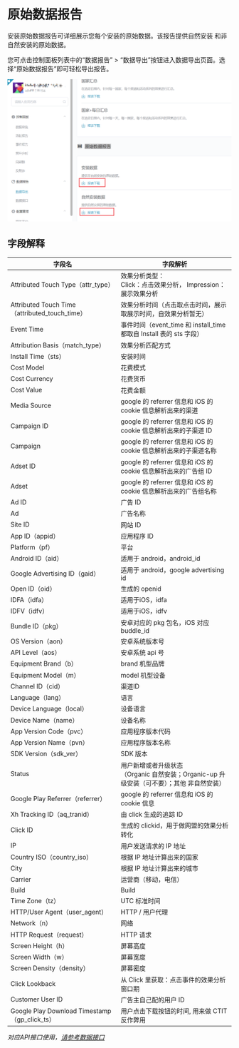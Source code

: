 # 原始数据报告

安装原始数据报告可详细展示您每个安装的原始数据。该报告提供自然安装 和非自然安装的原始数据。

您可点击控制面板列表中的“数据报告” > “数据导出”按钮进入数据导出页面。选择“原始数据报告”即可轻松导出报告。

![raw-data-reports](raw-data-reports.png)



## 字段解释

| 字段名                                         | 字段解析                                                     |
| ---------------------------------------------- | ------------------------------------------------------------ |
| Attributed Touch Type（attr_type）             | 效果分析类型：<br/>Click：点击效果分析， Impression：展示效果分析 |
| Attributed Touch Time（attributed_touch_time） | 效果分析时间（点击取点击时间，展示取展示时间，自效果分析暂无） |
| Event Time                                     | 事件时间（event_time 和 install_time 都取自 Install 表的 sts 字段） |
| Attribution Basis（match_type）                | 效果分析匹配方式                                             |
| Install Time（sts）                            | 安装时间                                                     |
| Cost Model                                     | 花费模式                                                     |
| Cost Currency                                  | 花费货币                                                     |
| Cost Value                                     | 花费金额                                                     |
| Media Source                                   | google 的 referrer 信息和 iOS 的 cookie 信息解析出来的渠道   |
| Campaign ID                                    | google 的 referrer 信息和 iOS 的 cookie 信息解析出来的子渠道 ID |
| Campaign                                       | google 的 referrer 信息和 iOS 的 cookie 信息解析出来的子渠道名称 |
| Adset ID                                       | google 的 referrer 信息和 iOS 的 cookie 信息解析出来的广告组 ID |
| Adset                                          | google 的 referrer 信息和 iOS 的 cookie 信息解析出来的广告组名称 |
| Ad ID                                          | 广告 ID                                                      |
| Ad                                             | 广告名称                                                     |
| Site ID                                        | 网站 ID                                                      |
| App ID（appid）                                | 应用程序 ID                                                  |
| Platform（pf）                                 | 平台                                                         |
| Android ID（aid）                              | 适用于 android，android_id                                   |
| Google Advertising ID（gaid）                  | 适用于 android，google advertising id                        |
| Open ID（oid）                                 | 生成的 openid                                                |
| IDFA（idfa）                                   | 适用于iOS，idfa                                              |
| IDFV（idfv）                                   | 适用于iOS，idfv                                              |
| Bundle ID（pkg）                               | 安卓对应的 pkg 包名，iOS 对应 buddle_id                      |
| OS Version（aon）                              | 安卓系统版本号                                               |
| API Level（aos）                               | 安卓系统 api 号                                              |
| Equipment Brand（b）                           | brand 机型品牌                                               |
| Equipment Model（m）                           | model 机型设备                                               |
| Channel ID（cid）                              | 渠道ID                                                       |
| Language（lang）                               | 语言                                                         |
| Device Language（local）                       | 设备语言                                                     |
| Device Name（name）                            | 设备名称                                                     |
| App Version Code（pvc）                        | 应用程序版本代码                                             |
| App Version Name（pvn）                        | 应用程序版本名称                                             |
| SDK Version（sdk_ver）                         | SDK 版本                                                     |
| Status                                         | 用户新增或者升级状态<br/>（Organic 自然安装；Organic-up 升级安装（可不要）；其他 非自然安装） |
| Google Play Referrer（referrer）               | google 的 referrer 信息和 iOS 的 cookie 信息                 |
| Xh Tracking ID（aq_tranid）                    | 由 click 生成的追踪 ID                                       |
| Click ID                                       | 生成的 clickid，用于做网盟的效果分析转化                     |
| IP                                             | 用户发送请求的 IP 地址                                       |
| Country ISO（country_iso）                     | 根据 IP 地址计算出来的国家                                   |
| City                                           | 根据 IP 地址计算出来的城市                                   |
| Carrier                                        | 运营商（移动，电信）                                         |
| Build                                          | Build                                                        |
| Time Zone（tz）                                | UTC 标准时间                                                 |
| HTTP/User Agent（user_agent）                  | HTTP / 用户代理                                              |
| Network（n）                                   | 网络                                                         |
| HTTP Request（request）                        | HTTP 请求                                                    |
| Screen Height（h）                             | 屏幕高度                                                     |
| Screen Width（w）                              | 屏幕宽度                                                     |
| Screen Density（density）                      | 屏幕密度                                                     |
| Click Lookback                                 | 从 Click 里获取：点击事件的效果分析窗口期                    |
| Customer User ID                               | 广告主自己配的用户 ID                                        |
| Google Play Download Timestamp（gp_click_ts）  | 用户点击下载按钮的时间, 用来做 CTIT 反作弊用                 |

*对应API接口使用，[请参考数据接口](../APIs/README.md)*

